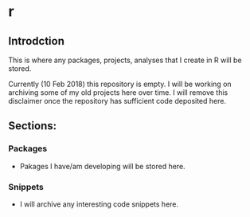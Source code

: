 # r

## Introdction

This is where any packages, projects, analyses that I create in R will be stored.

Currently (10 Feb 2018) this repository is empty. I will be working on archiving some of my old projects here over time. I will remove this disclaimer once the repository has sufficient code deposited here.

## Sections:

  ### Packages
  - Pakages I have/am developing will be stored here.
  
  ### Snippets
  - I will archive any interesting code snippets here.
